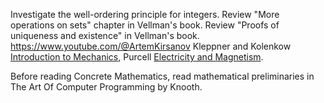 Investigate the well-ordering principle for integers.
Review "More operations on sets" chapter in Vellman's book.
Review "Proofs of uniqueness and existence" in Vellman's book.
https://www.youtube.com/@ArtemKirsanov
Kleppner and Kolenkow [Introduction to Mechanics](https://www.amazon.com/Introduction-Mechanics-Daniel-Kleppner/dp/0521198119), Purcell [Electricity and Magnetism](https://www.amazon.com/Electricity-Magnetism-Edward-M-Purcell/dp/1107014026/ref=mp_s_a_1_1?crid=1DEDT5KAMWCWY&keywords=purcell+morin&qid=1687711471&sprefix=purcell+mo%2Caps%2C139&sr=8-1).

Before reading Concrete Mathematics, read mathematical preliminaries in The Art Of Computer Programming by Knooth.